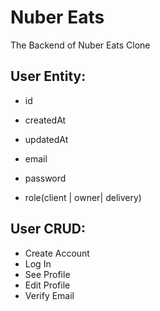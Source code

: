# Nuber Eats

The Backend of Nuber Eats Clone

## User Entity:

- id
- createdAt
- updatedAt

- email
- password
- role(client | owner| delivery)

## User CRUD:

- Create Account
- Log In
- See Profile
- Edit Profile
- Verify Email
